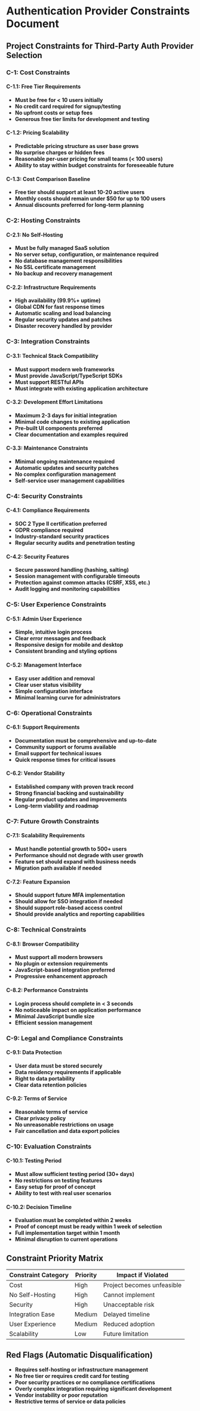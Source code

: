 # Authentication Provider Constraints Document

## Project Constraints for Third-Party Auth Provider Selection

### C-1: Cost Constraints

#### C-1.1: Free Tier Requirements
- **Must be free for < 10 users initially**
- **No credit card required for signup/testing**
- **No upfront costs or setup fees**
- **Generous free tier limits for development and testing**

#### C-1.2: Pricing Scalability
- **Predictable pricing structure as user base grows**
- **No surprise charges or hidden fees**
- **Reasonable per-user pricing for small teams (< 100 users)**
- **Ability to stay within budget constraints for foreseeable future**

#### C-1.3: Cost Comparison Baseline
- **Free tier should support at least 10-20 active users**
- **Monthly costs should remain under $50 for up to 100 users**
- **Annual discounts preferred for long-term planning**

### C-2: Hosting Constraints

#### C-2.1: No Self-Hosting
- **Must be fully managed SaaS solution**
- **No server setup, configuration, or maintenance required**
- **No database management responsibilities**
- **No SSL certificate management**
- **No backup and recovery management**

#### C-2.2: Infrastructure Requirements
- **High availability (99.9%+ uptime)**
- **Global CDN for fast response times**
- **Automatic scaling and load balancing**
- **Regular security updates and patches**
- **Disaster recovery handled by provider**

### C-3: Integration Constraints

#### C-3.1: Technical Stack Compatibility
- **Must support modern web frameworks**
- **Must provide JavaScript/TypeScript SDKs**
- **Must support RESTful APIs**
- **Must integrate with existing application architecture**

#### C-3.2: Development Effort Limitations
- **Maximum 2-3 days for initial integration**
- **Minimal code changes to existing application**
- **Pre-built UI components preferred**
- **Clear documentation and examples required**

#### C-3.3: Maintenance Constraints
- **Minimal ongoing maintenance required**
- **Automatic updates and security patches**
- **No complex configuration management**
- **Self-service user management capabilities**

### C-4: Security Constraints

#### C-4.1: Compliance Requirements
- **SOC 2 Type II certification preferred**
- **GDPR compliance required**
- **Industry-standard security practices**
- **Regular security audits and penetration testing**

#### C-4.2: Security Features
- **Secure password handling (hashing, salting)**
- **Session management with configurable timeouts**
- **Protection against common attacks (CSRF, XSS, etc.)**
- **Audit logging and monitoring capabilities**

### C-5: User Experience Constraints

#### C-5.1: Admin User Experience
- **Simple, intuitive login process**
- **Clear error messages and feedback**
- **Responsive design for mobile and desktop**
- **Consistent branding and styling options**

#### C-5.2: Management Interface
- **Easy user addition and removal**
- **Clear user status visibility**
- **Simple configuration interface**
- **Minimal learning curve for administrators**

### C-6: Operational Constraints

#### C-6.1: Support Requirements
- **Documentation must be comprehensive and up-to-date**
- **Community support or forums available**
- **Email support for technical issues**
- **Quick response times for critical issues**

#### C-6.2: Vendor Stability
- **Established company with proven track record**
- **Strong financial backing and sustainability**
- **Regular product updates and improvements**
- **Long-term viability and roadmap**

### C-7: Future Growth Constraints

#### C-7.1: Scalability Requirements
- **Must handle potential growth to 500+ users**
- **Performance should not degrade with user growth**
- **Feature set should expand with business needs**
- **Migration path available if needed**

#### C-7.2: Feature Expansion
- **Should support future MFA implementation**
- **Should allow for SSO integration if needed**
- **Should support role-based access control**
- **Should provide analytics and reporting capabilities**

### C-8: Technical Constraints

#### C-8.1: Browser Compatibility
- **Must support all modern browsers**
- **No plugin or extension requirements**
- **JavaScript-based integration preferred**
- **Progressive enhancement approach**

#### C-8.2: Performance Constraints
- **Login process should complete in < 3 seconds**
- **No noticeable impact on application performance**
- **Minimal JavaScript bundle size**
- **Efficient session management**

### C-9: Legal and Compliance Constraints

#### C-9.1: Data Protection
- **User data must be stored securely**
- **Data residency requirements if applicable**
- **Right to data portability**
- **Clear data retention policies**

#### C-9.2: Terms of Service
- **Reasonable terms of service**
- **Clear privacy policy**
- **No unreasonable restrictions on usage**
- **Fair cancellation and data export policies**

### C-10: Evaluation Constraints

#### C-10.1: Testing Period
- **Must allow sufficient testing period (30+ days)**
- **No restrictions on testing features**
- **Easy setup for proof of concept**
- **Ability to test with real user scenarios**

#### C-10.2: Decision Timeline
- **Evaluation must be completed within 2 weeks**
- **Proof of concept must be ready within 1 week of selection**
- **Full implementation target within 1 month**
- **Minimal disruption to current operations**

## Constraint Priority Matrix

| Constraint Category | Priority | Impact if Violated |
|-------------------|----------|-------------------|
| Cost | High | Project becomes unfeasible |
| No Self-Hosting | High | Cannot implement |
| Security | High | Unacceptable risk |
| Integration Ease | Medium | Delayed timeline |
| User Experience | Medium | Reduced adoption |
| Scalability | Low | Future limitation |

## Red Flags (Automatic Disqualification)

- **Requires self-hosting or infrastructure management**
- **No free tier or requires credit card for testing**
- **Poor security practices or no compliance certifications**
- **Overly complex integration requiring significant development**
- **Vendor instability or poor reputation**
- **Restrictive terms of service or data policies**
